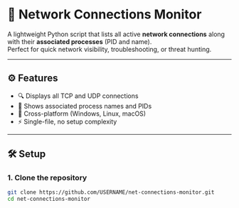 # 📡 Network Connections Monitor

A lightweight Python script that lists all active **network connections** along with their **associated processes** (PID and name).  
Perfect for quick network visibility, troubleshooting, or threat hunting.

---

## ⚙️ Features

- 🔍 Displays all TCP and UDP connections  
- 🧠 Shows associated process names and PIDs  
- 🧱 Cross-platform (Windows, Linux, macOS)  
- ⚡ Single-file, no setup complexity  

---

## 🛠️ Setup

### 1. Clone the repository
```bash
git clone https://github.com/USERNAME/net-connections-monitor.git
cd net-connections-monitor
